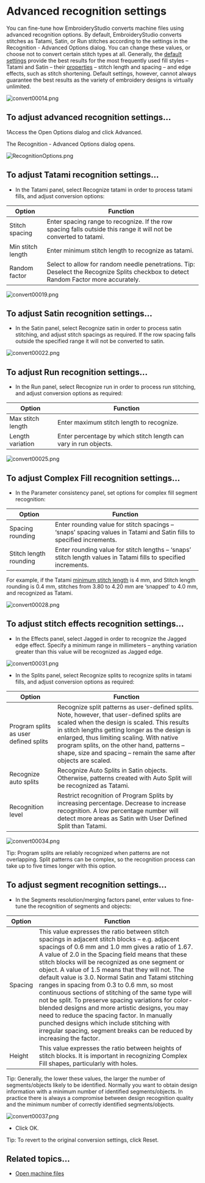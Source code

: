 # Advanced recognition settings

You can fine-tune how EmbroideryStudio converts machine files using advanced recognition options. By default, EmbroideryStudio converts stitches as Tatami, Satin, or Run stitches according to the settings in the Recognition - Advanced Options dialog. You can change these values, or choose not to convert certain stitch types at all. Generally, the [default settings](../../glossary/glossary) provide the best results for the most frequently used fill styles – Tatami and Satin – their [properties](../../glossary/glossary) – stitch length and spacing – and edge effects, such as stitch shortening. Default settings, however, cannot always guarantee the best results as the variety of embroidery designs is virtually unlimited.

![convert00014.png](assets/convert00014.png)

## To adjust advanced recognition settings...

1Access the Open Options dialog and click Advanced.

The Recognition - Advanced Options dialog opens.

![RecognitionOptions.png](assets/RecognitionOptions.png)

## To adjust Tatami recognition settings...

- In the Tatami panel, select Recognize tatami in order to process tatami fills, and adjust conversion options:

| Option            | Function                                                                                                                             |
| ----------------- | ------------------------------------------------------------------------------------------------------------------------------------ |
| Stitch spacing    | Enter spacing range to recognize. If the row spacing falls outside this range it will not be converted to tatami.                    |
| Min stitch length | Enter minimum stitch length to recognize as tatami.                                                                                  |
| Random factor     | Select to allow for random needle penetrations. Tip: Deselect the Recognize Splits checkbox to detect Random Factor more accurately. |

![convert00019.png](assets/convert00019.png)

## To adjust Satin recognition settings...

- In the Satin panel, select Recognize satin in order to process satin stitching, and adjust stitch spacings as required. If the row spacing falls outside the specified range it will not be converted to satin.

![convert00022.png](assets/convert00022.png)

## To adjust Run recognition settings...

- In the Run panel, select Recognize run in order to process run stitching, and adjust conversion options as required:

| Option            | Function                                                         |
| ----------------- | ---------------------------------------------------------------- |
| Max stitch length | Enter maximum stitch length to recognize.                        |
| Length variation  | Enter percentage by which stitch length can vary in run objects. |

![convert00025.png](assets/convert00025.png)

## To adjust Complex Fill recognition settings...

- In the Parameter consistency panel, set options for complex fill segment recognition:

| Option                 | Function                                                                                                             |
| ---------------------- | -------------------------------------------------------------------------------------------------------------------- |
| Spacing rounding       | Enter rounding value for stitch spacings – ‘snaps’ spacing values in Tatami and Satin fills to specified increments. |
| Stitch length rounding | Enter rounding value for stitch lengths – ‘snaps’ stitch length values in Tatami fills to specified increments.      |

For example, if the Tatami [minimum stitch length](../../glossary/glossary) is 4 mm, and Stitch length rounding is 0.4 mm, stitches from 3.80 to 4.20 mm are ‘snapped’ to 4.0 mm, and recognized as Tatami.

![convert00028.png](assets/convert00028.png)

## To adjust stitch effects recognition settings...

- In the Effects panel, select Jagged in order to recognize the Jagged edge effect. Specify a minimum range in millimeters – anything variation greater than this value will be recognized as Jagged edge.

![convert00031.png](assets/convert00031.png)

- In the Splits panel, select Recognize splits to recognize splits in tatami fills, and adjust conversion options as required:

| Option                                | Function                                                                                                                                                                                                                                                                                                                                                     |
| ------------------------------------- | ------------------------------------------------------------------------------------------------------------------------------------------------------------------------------------------------------------------------------------------------------------------------------------------------------------------------------------------------------------ |
| Program splits as user defined splits | Recognize split patterns as user-defined splits. Note, however, that user-defined splits are scaled when the design is scaled. This results in stitch lengths getting longer as the design is enlarged, thus limiting scaling. With native program splits, on the other hand, patterns – shape, size and spacing – remain the same after objects are scaled. |
| Recognize auto splits                 | Recognize Auto Splits in Satin objects. Otherwise, patterns created with Auto Split will be recognized as Tatami.                                                                                                                                                                                                                                            |
| Recognition level                     | Restrict recognition of Program Splits by increasing percentage. Decrease to increase recognition. A low percentage number will detect more areas as Satin with User Defined Split than Tatami.                                                                                                                                                              |

![convert00034.png](assets/convert00034.png)

Tip: Program splits are reliably recognized when patterns are not overlapping. Split patterns can be complex, so the recognition process can take up to five times longer with this option.

## To adjust segment recognition settings...

- In the Segments resolution/merging factors panel, enter values to fine-tune the recognition of segments and objects:

| Option  | Function                                                                                                                                                                                                                                                                                                                                                                                                                                                                                                                                                                                                                                                                                                                                                           |
| ------- | ------------------------------------------------------------------------------------------------------------------------------------------------------------------------------------------------------------------------------------------------------------------------------------------------------------------------------------------------------------------------------------------------------------------------------------------------------------------------------------------------------------------------------------------------------------------------------------------------------------------------------------------------------------------------------------------------------------------------------------------------------------------ |
| Spacing | This value expresses the ratio between stitch spacings in adjacent stitch blocks – e.g. adjacent spacings of 0.6 mm and 1.0 mm gives a ratio of 1.67\. A value of 2.0 in the Spacing field means that these stitch blocks will be recognized as one segment or object. A value of 1.5 means that they will not. The default value is 3.0\. Normal Satin and Tatami stitching ranges in spacing from 0.3 to 0.6 mm, so most continuous sections of stitching of the same type will not be split. To preserve spacing variations for color-blended designs and more artistic designs, you may need to reduce the spacing factor. In manually punched designs which include stitching with irregular spacing, segment breaks can be reduced by increasing the factor. |
| Height  | This value expresses the ratio between heights of stitch blocks. It is important in recognizing Complex Fill shapes, particularly with holes.                                                                                                                                                                                                                                                                                                                                                                                                                                                                                                                                                                                                                      |

Tip: Generally, the lower these values, the larger the number of segments/objects likely to be identified. Normally you want to obtain design information with a minimum number of identified segments/objects. In practice there is always a compromise between design recognition quality and the minimum number of correctly identified segments/objects.

![convert00037.png](assets/convert00037.png)

- Click OK.

Tip: To revert to the original conversion settings, click Reset.

## Related topics...

- [Open machine files](Open_machine_files)
